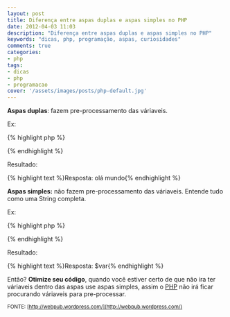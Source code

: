 ```yaml
---
layout: post
title: Diferença entre aspas duplas e aspas simples no PHP
date: 2012-04-03 11:03
description: "Diferença entre aspas duplas e aspas simples no PHP"
keywords: "dicas, php, programação, aspas, curiosidades"
comments: true
categories:
- php
tags:
- dicas
- php
- programacao
cover: '/assets/images/posts/php-default.jpg'
---
```


**Aspas duplas**: fazem pre-processamento das váriaveis.

Ex:

{% highlight php %}
<?php
  $var = "olá mundo";
  echo "Resposta: $var";
?>
{% endhighlight %}

Resultado:

{% highlight text %}Resposta: olá mundo{% endhighlight %}

**Aspas simples:** não fazem pre-processamento das váriaveis. Entende tudo como uma String completa.

Ex:

{% highlight php %}
<?php
  $var = "olá mundo";
  echo "Resposta: $var";
?>
{% endhighlight %}

Resultado:

{% highlight text %}Resposta: $var{% endhighlight %}

Então? **Otimize seu código**, quando você estiver certo de que não ira ter váriaveis dentro das aspas use aspas simples, assim o [PHP](http://www.php.net/) não irá ficar procurando váriaveis para pre-processar.

<small>FONTE: [http://webpub.wordpress.com/](http://webpub.wordpress.com/)</small>
